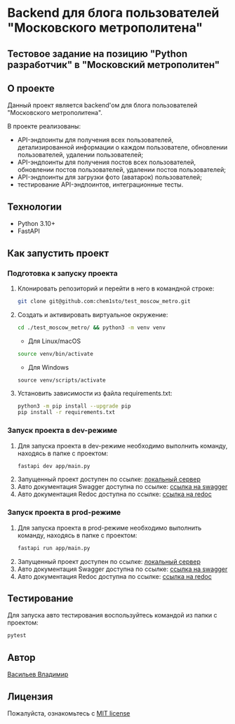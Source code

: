 # Backend для блога пользователей "Московского метрополитена"
## Тестовое задание на позицию "Python разработчик" в "Московский метрополитен"

## О проекте
Данный проект является backend'ом для блога пользователей "Московского 
метрополитена".

В проекте реализованы:
- API-эндпоинты для получения всех пользователей, детализированной информации 
о каждом пользователе, обновлении пользователей, удалении пользователей;
- API-эндпоинты для получения постов всех пользователей, обновлении постов 
пользователей, удалении постов пользователей;
- API-эндпоинты для загрузки фото (аватарок) пользователей;
- тестирование API-эндпоинтов, интеграционные тесты.

## Технологии
- Python 3.10+
- FastAPI

## Как запустить проект
### Подготовка к запуску проекта
1. Клонировать репозиторий и перейти в него в командной строке:
    ```bash
    git clone git@github.com:chem1sto/test_moscow_metro.git
    ```
2. Создать и активировать виртуальное окружение:
    ```bash
    cd ./test_moscow_metro/ && python3 -m venv venv
    ```
    * Для Linux/macOS
    ```bash
    source venv/bin/activate
    ```
    * Для Windows
    ```shell
    source venv/scripts/activate
    ```
3. Установить зависимости из файла requirements.txt:
   ```bash
   python3 -m pip install --upgrade pip
   pip install -r requirements.txt
   ```

### Запуск проекта в dev-режиме
1. Для запуска проекта в dev-режиме необходимо выполнить команду, находясь в 
папке с проектом:
   ```bash
   fastapi dev app/main.py
   ```
2. Запущенный проект доступен по ссылке: [локальный сервер](http://127.0.0.1:8000/)
3. Авто документация Swagger доступна по ссылке: [ссылка на swagger](http://127.0.0.1:8000/docs/)
4. Авто документация Redoc доступна по ссылке: [ссылка на redoc](http://127.0.0.1:8000/redoc/)

### Запуск проекта в prod-режиме
1. Для запуска проекта в prod-режиме необходимо выполнить команду, находясь в 
папке с проектом:
   ```bash
   fastapi run app/main.py
   ```
2. Запущенный проект доступен по ссылке: [локальный сервер](http://0.0.0.0:8000/)
3. Авто документация Swagger доступна по ссылке: [ссылка на swagger](http://0.0.0.0:8000/docs/)
4. Авто документация Redoc доступна по ссылке: [ссылка на redoc](http://0.0.0.0:8000/redoc/)

## Тестирование
Для запуска авто тестирования воспользуйтесь командой из папки с проектом:
   ```bash
   pytest
   ```

## Автор
[Васильев Владимир](https://github.com/chem1sto)

## Лицензия
Пожалуйста, ознакомьтесь с [MIT license](https://github.com/chem1sto/test_mails_messages_integration?tab=MIT-1-ov-file)
